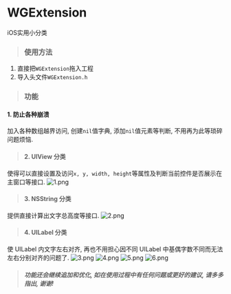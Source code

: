# WGExtension
iOS实用小分类


>### 使用方法
1. 直接把`WGExtension`拖入工程
2. 导入头文件`WGExtension.h`

>### 功能
#### 1. 防止各种崩溃
加入各种数组越界访问, 创建`nil`值字典, 添加`nil`值元素等判断, 不用再为此等琐碎问题烦恼.

>#### 2. UIView 分类
使得可以直接设置及访问`x, y, width, height`等属性及判断当前控件是否展示在主窗口等接口.
![1.png](http://upload-images.jianshu.io/upload_images/2404215-a3673e09df16b433.png?imageMogr2/auto-orient/strip%7CimageView2/2/w/1240)

>#### 3. NSString 分类
提供直接计算出文字总高度等接口.
![2.png](http://upload-images.jianshu.io/upload_images/2404215-2590bd5342d4794a.png?imageMogr2/auto-orient/strip%7CimageView2/2/w/1240)

>#### 4. UILabel 分类
使 UILabel 内文字左右对齐, 再也不用担心因不同 UILabel 中基偶字数不同而无法左右分别对齐的问题了.
![3.png](http://upload-images.jianshu.io/upload_images/2404215-83d33d2236b0ee1d.png?imageMogr2/auto-orient/strip%7CimageView2/2/w/1240)
![4.png](http://upload-images.jianshu.io/upload_images/2404215-e21a650a2240d676.png?imageMogr2/auto-orient/strip%7CimageView2/2/w/1240)
![5.png](http://upload-images.jianshu.io/upload_images/2404215-44e93915c61ddd51.png?imageMogr2/auto-orient/strip%7CimageView2/2/w/1240)
![6.png](http://upload-images.jianshu.io/upload_images/2404215-8db1ba1fd3d73f19.png?imageMogr2/auto-orient/strip%7CimageView2/2/w/1240)

>##### 功能还会继续追加和优化, 如在使用过程中有任何问题或更好的建议, 请多多指出, 谢谢!
